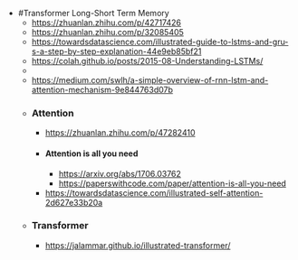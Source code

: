- #Transformer 
  Long-Short Term Memory
	- https://zhuanlan.zhihu.com/p/42717426
	- https://zhuanlan.zhihu.com/p/32085405
	- https://towardsdatascience.com/illustrated-guide-to-lstms-and-gru-s-a-step-by-step-explanation-44e9eb85bf21
	- https://colah.github.io/posts/2015-08-Understanding-LSTMs/
	-
	- https://medium.com/swlh/a-simple-overview-of-rnn-lstm-and-attention-mechanism-9e844763d07b
	- ### Attention
		- https://zhuanlan.zhihu.com/p/47282410
		- #### Attention is all you need
			- https://arxiv.org/abs/1706.03762
			- https://paperswithcode.com/paper/attention-is-all-you-need
		- https://towardsdatascience.com/illustrated-self-attention-2d627e33b20a
	- ### Transformer
		- https://jalammar.github.io/illustrated-transformer/